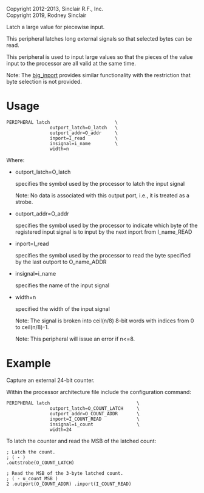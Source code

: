Copyright 2012-2013, Sinclair R.F., Inc.<br/>
Copyright 2019, Rodney Sinclair

Latch a large value for piecewise input.

This peripheral latches long external signals so that selected bytes can be
read.

This peripheral is used to input large values so that the pieces of the value
input to the processor are all valid at the same time.

Note:  The [big_inport](big_inport.md) provides similar functionality with the
restriction that byte selection is not provided.

Usage
=====

```
PERIPHERAL latch                        \
                outport_latch=O_latch   \
                outport_addr=O_addr     \
                inport=I_read           \
                insignal=i_name         \
                width=n
```

Where:

- outport_latch=O_latch

  specifies the symbol used by the processor to latch the input signal

  Note:  No data is associated with this output port, i.e., it is treated as a
  strobe.

- outport_addr=O_addr

  specifies the symbol used by the processor to indicate which byte of the
  registered input signal is to input by the next inport from I_name_READ

- inport=I_read

  specifies the symbol used by the processor to read the byte specified by the
  last outport to O_name_ADDR

- insignal=i_name

  specifies the name of the input signal

- width=n

  specified the width of the input signal

  Note:  The signal is broken into ceil(n/8) 8-bit words with indices from 0 to
  ceil(n/8)-1.

  Note:  This peripheral will issue an error if n<=8.

Example
=======

Capture an external 24-bit counter.

Within the processor architecture file include the configuration command:

```
PERIPHERAL latch                                \
                outport_latch=O_COUNT_LATCH     \
                outport_addr=O_COUNT_ADDR       \
                inport=I_COUNT_READ             \
                insignal=i_count                \
                width=24
```

To latch the counter and read the MSB of the latched count:

```
; Latch the count.
; ( - )
.outstrobe(O_COUNT_LATCH)

; Read the MSB of the 3-byte latched count.
; ( - u_count_MSB )
2 .outport(O_COUNT_ADDR) .inport(I_COUNT_READ)
```
